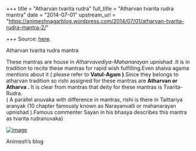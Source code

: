 +++
title = "Atharvan tvarita rudra"
full_title = "Atharvan tvarita rudra mantra"
date = "2014-07-01"
upstream_url = "https://animeshnagarblog.wordpress.com/2014/07/01/atharvan-tvarita-rudra-mantra-2/"

+++
Source: [here](https://animeshnagarblog.wordpress.com/2014/07/01/atharvan-tvarita-rudra-mantra-2/).

Atharvan tvarita rudra mantra

These mantras are house in *Atharvavediya-Mahanarayan* upnishad .It is
in tradition to recite these mantras for rapid wish fulfilling.Even
shaiva agama mentions about it ( please refer to **Vatul-Agam )**.Since
they belongs to atharvan tradition so rishi assigned for these mantras
are **Atharvan or Atharva .** It is clear from mantras that deity for
these mantras is Tvarita-Rudra.  
( A parallel anuvaka with difference in mantras, rishi is there in
Taittariya aranyak (10 chapter famously known as Narayanvalli or
mahanarayan upnishad ).Famous commenter Sayan in his bhasya describes
this mantra as tvarita rudranuvaka)

[![image](https://animeshnagarblog.files.wordpress.com/2014/07/wpid-img_20140701_1210051.jpg?w=700 "IMG_20140701_121005.JPG")](https://animeshnagarblog.files.wordpress.com/2014/07/wpid-img_20140701_1210051.jpg)

Animesh’s blog

